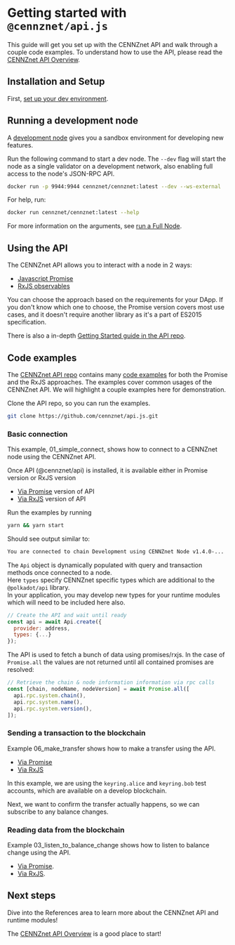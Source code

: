 # Getting started with `@cennznet/api.js`

This guide will get you set up with the CENNZnet API and walk through a couple code examples.
To understand how to use the API, please read the [CENNZnet API Overview](CENNZnet-API/CENNZnet-API-Overview).

## Installation and Setup

First, [set up your  dev environment](Getting-started/Dev-environment-setup).

## Running a development node

A [development node](Network-participating/Node-operating/Types-of-nodes?id=development-chainnodes) gives you a sandbox environment for developing new features.

Run the following command to start a dev node.
The `--dev` flag will start the node as a single validator on a development network, also enabling full access to the node's JSON-RPC API.

```bash
docker run -p 9944:9944 cennznet/cennznet:latest --dev --ws-external
```

For help, run:
```bash
docker run cennznet/cennznet:latest --help
```
For more information on the arguments, see [run a Full Node](Network-participating/Node-operating/Running-a-Full-Node). 

## Using the API
The CENNZnet API allows you to interact with a node in 2 ways:
* [Javascript Promise](https://developer.mozilla.org/en-US/docs/Web/JavaScript/Reference/Global_Objects/Promise)
* [RxJS observables](https://rxjs-dev.firebaseapp.com/guide/overview)

You can choose the approach based on the requirements for your DApp. If you don't know which one to choose, the Promise version covers most use cases, and it doesn't require another library as it's a part of ES2015 specification.

There is also a in-depth [Getting Started guide in the API repo](https://github.com/cennznet/api.js/blob/develop/docs/GET_STARTED.md).

## Code examples
The [CENNZnet API repo](https://github.com/cennznet/api.js) contains many [code examples](https://github.com/cennznet/api.js/tree/develop/docs/examples) for both the Promise and the RxJS approaches. The examples cover common usages of the CENNZnet API. We will highlight a couple examples here for demonstration.

Clone the API repo, so you can run the examples.
```bash
git clone https://github.com/cennznet/api.js.git
```


### Basic connection
This example, 01_simple_connect, shows how to connect to a CENNZnet node using the CENNZnet API.

Once API (@cennznet/api) is installed, it is available either in Promise version or RxJS version  
* [Via Promise](https://github.com/cennznet/api.js/blob/develop/docs/examples/promise/01_simple_connect/index.js) version of API
* [Via RxJS](https://github.com/cennznet/api.js/blob/develop/docs/examples/rx/01_simple_connect/index.js) version of API

Run the examples by running
```bash
yarn && yarn start
```

Should see output similar to:
```bash
You are connected to chain Development using CENNZnet Node v1.4.0-...
```

The `Api` object is dynamically populated with query and transaction methods once connected to a node.  
Here `types` specify CENNZnet specific types which are additional to the `@polkadot/api` library.  
In your application, you may develop new types for your runtime modules which will need to be included here also.  
```js
// Create the API and wait until ready
const api = await Api.create({
  provider: address,
  types: {...}
});
```

The API is used to fetch a bunch of data using promises/rxjs. In the case of `Promise.all` the values are not returned until all contained promises are resolved:
```js
// Retrieve the chain & node information information via rpc calls
const [chain, nodeName, nodeVersion] = await Promise.all([
  api.rpc.system.chain(),
  api.rpc.system.name(),
  api.rpc.system.version(),
]);
```

### Sending a transaction to the blockchain
Example 06_make_transfer shows how to make a transfer using the API.

* [Via Promise](https://github.com/cennznet/api.js/blob/develop/docs/examples/promise/06_make_transfer/index.js)
* [Via RxJS](https://github.com/cennznet/api.js/blob/develop/docs/examples/rx/06_make_transfer/index.js)

In this example, we are using the `keyring.alice` and `keyring.bob` test accounts, which are available on a develop blockchain. 

Next, we want to confirm the transfer actually happens, so we can subscribe to any balance changes.

### Reading data from the blockchain
Example 03_listen_to_balance_change shows how to listen to balance change using the API.

* [Via Promise](https://github.com/cennznet/api.js/blob/develop/docs/examples/promise/03_listen_to_balance_change/index.js).
* [Via RxJS](https://github.com/cennznet/api.js/blob/develop/docs/examples/rx/03_listen_to_balance_change/index.js).


## Next steps

Dive into the References area to learn more about the CENNZnet API and runtime modules! 

The [CENNZnet API Overview](CENNZnet-API/CENNZnet-API-Overview) is a good place to start!